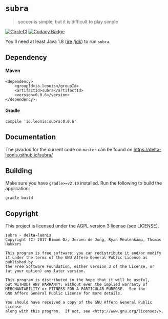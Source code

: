 # `subra`
>soccer is simple, but it is difficult to play simple

[![CircleCI](https://circleci.com/gh/delta-leonis/subra.svg?style=svg)](https://circleci.com/gh/delta-leonis/subra)
[![Codacy Badge](https://api.codacy.com/project/badge/Grade/b6afbe5d52da40ac8478d42bb84af7b5)](https://www.codacy.com/app/delta-leonis/subra?utm_source=github.com&amp;utm_medium=referral&amp;utm_content=delta-leonis/subra&amp;utm_campaign=Badge_Grade)

You'll need at least Java 1.8 ([jre](https://www.java.com/download/)
/[jdk](http://www.oracle.com/technetwork/java/javase/downloads/index-jsp-138363.html))
to run `subra`.

## Dependency

#### Maven

```
<dependency>
    <groupId>io.leonis</groupId>
    <artifactId>subra</artifactId>
    <version>0.0.6</version>
</dependency>
```

#### Gradle

```
compile 'io.leonis:subra:0.0.6'
```

## Documentation

The javadoc for the current code on `master` can be found on https://delta-leonis.github.io/subra/

## Building

Make sure you have `gradle>=v2.10` installed. Run the following to build the application:

```
gradle build
```

## Copyright

This project is licensed under the AGPL version 3 license (see LICENSE).

```
subra - delta-leonis
Copyright (C) 2017 Rimon Oz, Jeroen de Jong, Ryan Meulenkamp, Thomas Hakkers

This program is free software: you can redistribute it and/or modify
it under the terms of the GNU Affero General Public License as published by
the Free Software Foundation, either version 3 of the License, or
(at your option) any later version.

This program is distributed in the hope that it will be useful,
but WITHOUT ANY WARRANTY; without even the implied warranty of
MERCHANTABILITY or FITNESS FOR A PARTICULAR PURPOSE.  See the
GNU Affero General Public License for more details.

You should have received a copy of the GNU Affero General Public License
along with this program.  If not, see <http://www.gnu.org/licenses/>.
```
